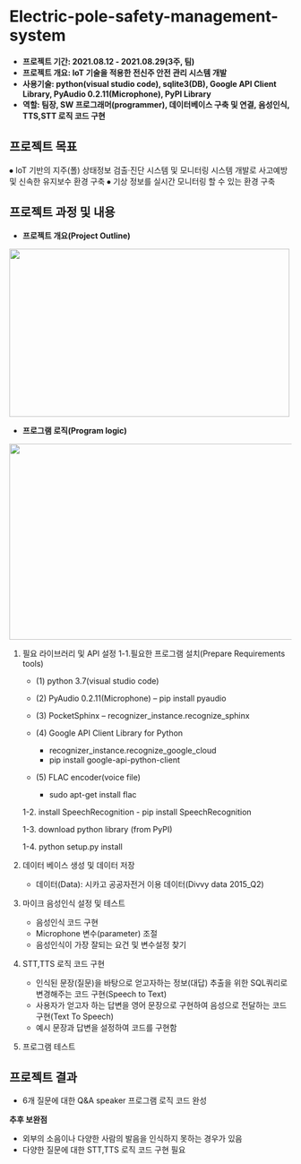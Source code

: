# Electric-pole-safety-management-system

- **프로젝트 기간: 2021.08.12 - 2021.08.29(3주, 팀)**
- **프로젝트 개요: IoT 기술을 적용한 전신주 안전 관리 시스템 개발**
- **사용기술: python(visual studio code), sqlite3(DB), Google API Client Library, PyAudio 0.2.11(Microphone), PyPI Library**
- **역할: 팀장, SW 프로그래머(programmer), 데이터베이스 구축 및 연결, 음성인식, TTS,STT 로직 코드 구현**


## 프로젝트 목표
⦁ IoT 기반의 지주(폴) 상태정보 검출·진단 시스템 및 모니터링 시스템 개발로 사고예방 및 신속한 유지보수 환경 구축
⦁ 기상 정보를 실시간 모니터링 할 수 있는 환경 구축



## 프로젝트 과정 및 내용
- **프로젝트 개요(Project Outline)**
<img width="500"  height="300" src="https://user-images.githubusercontent.com/65681568/137986387-da792c15-503e-409f-a9c1-66da58155ea6.PNG">

- **프로그램 로직(Program logic)**
<img width="600"  height="350" src="https://user-images.githubusercontent.com/65681568/137985791-d138313c-136c-44ab-93bd-e58c9be79766.PNG">


1. 필요 라이브러리 및 API 설정
   1-1.필요한 프로그램 설치(Prepare Requirements tools)
   
    * (1)	python 3.7(visual studio code)

    * (2)	PyAudio 0.2.11(Microphone) 
        – pip install pyaudio
    
    * (3)	PocketSphinx 
        – recognizer_instance.recognize_sphinx
    
    * (4)	Google API Client Library for Python 
        - recognizer_instance.recognize_google_cloud
        - pip install google-api-python-client
    
    * (5) FLAC encoder(voice file)
        - sudo apt-get install flac

    1-2. install SpeechRecognition
        - pip install SpeechRecognition

    1-3. download python library (from PyPI)

    1-4. python setup.py install
    
2. 데이터 베이스 생성 및 데이터 저장
   - 데이터(Data): 시카고 공공자전거 이용 데이터(Divvy data 2015_Q2)
 
3. 마이크 음성인식 설정 및 테스트
   - 음성인식 코드 구현
   - Microphone 변수(parameter) 조절  
   - 음성인식이 가장 잘되는 요건 및 변수설정 찾기

4. STT,TTS 로직 코드 구현
   - 인식된 문장(질문)을 바탕으로 얻고자하는 정보(대답) 추출을 위한 SQL쿼리로 변경해주는 코드 구현(Speech to Text)
   - 사용자가 얻고자 하는 답변을 영어 문장으로 구현하여 음성으로 전달하는 코드 구현(Text To Speech)
   - 예시 문장과 답변을 설정하여 코드를 구현함

5. 프로그램 테스트

## 프로젝트 결과
- 6개 질문에 대한 Q&A speaker 프로그램 로직 코드 완성

**추후 보완점**
- 외부의 소음이나 다양한 사람의 발음을 인식하지 못하는 경우가 있음
- 다양한 질문에 대한 STT,TTS 로직 코드 구현 필요

